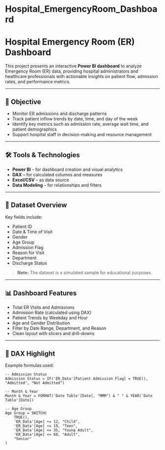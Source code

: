 # Hospital_EmergencyRoom_Dashboard

# Hospital Emergency Room (ER) Dashboard

This project presents an interactive **Power BI dashboard** to analyze Emergency Room (ER) data, providing hospital administrators and healthcare professionals with actionable insights on patient flow, admission rates, and performance metrics.

---

## 🎯 Objective
- Monitor ER admissions and discharge patterns  
- Track patient inflow trends by date, time, and day of the week  
- Identify key metrics such as admission rate, average wait time, and patient demographics  
- Support hospital staff in decision-making and resource management  

---

## 🛠️ Tools & Technologies
- **Power BI** – for dashboard creation and visual analytics  
- **DAX** – for calculated columns and measures  
- **Excel/CSV** – as data source  
- **Data Modeling** – for relationships and filters  

---

## 📂 Dataset Overview
Key fields include:
- Patient ID  
- Date & Time of Visit  
- Gender  
- Age Group  
- Admission Flag  
- Reason for Visit  
- Department  
- Discharge Status  

> **Note:** The dataset is a simulated sample for educational purposes.  

---

## 📊 Dashboard Features
- Total ER Visits and Admissions  
- Admission Rate (calculated using DAX)  
- Patient Trends by Weekday and Hour  
- Age and Gender Distribution  
- Filter by Date Range, Department, and Reason  
- Clean layout with slicers and drill-downs  

---

## 📌 DAX Highlight
Example formulas used:

```DAX
-- Admission Status
Admission Status = IF('ER_Data'[Patient Admission Flag] = TRUE(), "Admitted", "Not Admitted")

-- Month & Year
Month & Year = FORMAT('Date Table'[Date], "MMM") & " " & YEAR('Date Table'[Date])

-- Age Group
Age Group = SWITCH(
    TRUE(),
    'ER_Data'[Age] <= 12, "Child",
    'ER_Data'[Age] <= 19, "Teen",
    'ER_Data'[Age] <= 35, "Young Adult",
    'ER_Data'[Age] <= 60, "Adult",
    "Senior"
)


